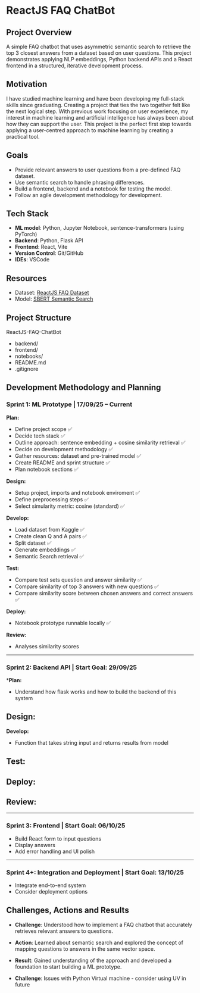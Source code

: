# ReactJS FAQ ChatBot

## Project Overview
A simple FAQ chatbot that uses asymmetric semantic search to retrieve the top 3 closest answers from a dataset based on user questions.  This project demonstrates applying NLP embeddings, Python backend APIs and a React frontend in a structured, iterative development process.


## Motivation
I have studied machine learning and have been developing my full-stack skills since graduating. Creating a project that ties the two together felt like the next logical step.  With previous work focusing on user experience, my interest in machine learning and artificial intelligence has always been about how they can support the user.  This project is the perfect first step towards applying a user-centred approach to machine learning by creating a practical tool.


## Goals
- Provide relevant answers to user questions from a pre-defined FAQ dataset.  
- Use semantic search to handle phrasing differences.  
- Build a frontend, backend and a notebook for testing the model.  
- Follow an agile development methodology for development.  


## Tech Stack
- **ML model**: Python, Jupyter Notebook, sentence-transformers (using PyTorch)  
- **Backend**: Python, Flask API  
- **Frontend**: React, Vite  
- **Version Control**: Git/GitHub  
- **IDEs**: VSCode  


## Resources
- Dataset: [ReactJS FAQ Dataset](https://www.kaggle.com/datasets/savanidhruv/reactjs-faq-dataset)  
- Model: [SBERT Semantic Search](https://www.sbert.net/examples/sentence_transformer/applications/semantic-search/README.html)  


## Project Structure
ReactJS-FAQ-ChatBot
- backend/
- frontend/
- notebooks/
- README.md
- .gitignore

## Development Methodology and Planning

### Sprint 1: ML Prototype | 17/09/25 – Current
**Plan:**
- Define project scope ✅
- Decide tech stack ✅
- Outline approach: sentence embedding + cosine similarity retrieval ✅
- Decide on development methodology ✅
- Gather resources: dataset and pre-trained model ✅
- Create README and sprint structure ✅
- Plan notebook sections ✅

**Design:**
- Setup project, imports and notebook enviroment ✅
- Define preprocessing steps ✅
- Select simularity metric: cosine (standard) ✅

**Develop:**
- Load dataset from Kaggle ✅
- Create clean Q and A pairs ✅
- Split dataset ✅
- Generate embeddings ✅
- Semantic Search retrieval ✅

**Test:**
- Compare test sets question and answer similarity ✅
- Compare similarity of top 3 answers with new questions ✅
- Compare similarity score between chosen answers and correct answers ✅

**Deploy:**
- Notebook prototype runnable locally ✅

**Review:**
- Analyses similarity scores

---

### Sprint 2: Backend API | Start Goal: 29/09/25

***Plan:**
- Understand how flask works and how to build the backend of this system

**Design:**
- 

**Develop:**
- Function that takes string input and returns results from model

**Test:**
- 

**Deploy:**
- 

**Review:**
-  

---

### Sprint 3: Frontend | Start Goal: 06/10/25
- Build React form to input questions  
- Display answers  
- Add error handling and UI polish  

---

### Sprint 4+: Integration and Deployment | Start Goal: 13/10/25
- Integrate end-to-end system  
- Consider deployment options  


## Challenges, Actions and Results

- **Challenge**: Understood how to implement a FAQ chatbot that accurately retrieves relevant answers to questions.  
- **Action**: Learned about semantic search and explored the concept of mapping questions to answers in the same vector space.  
- **Result**: Gained understanding of the approach and developed a foundation to start building a ML prototype.

- **Challenge**: Issues with Python Virtual machine - consider using UV in future 

